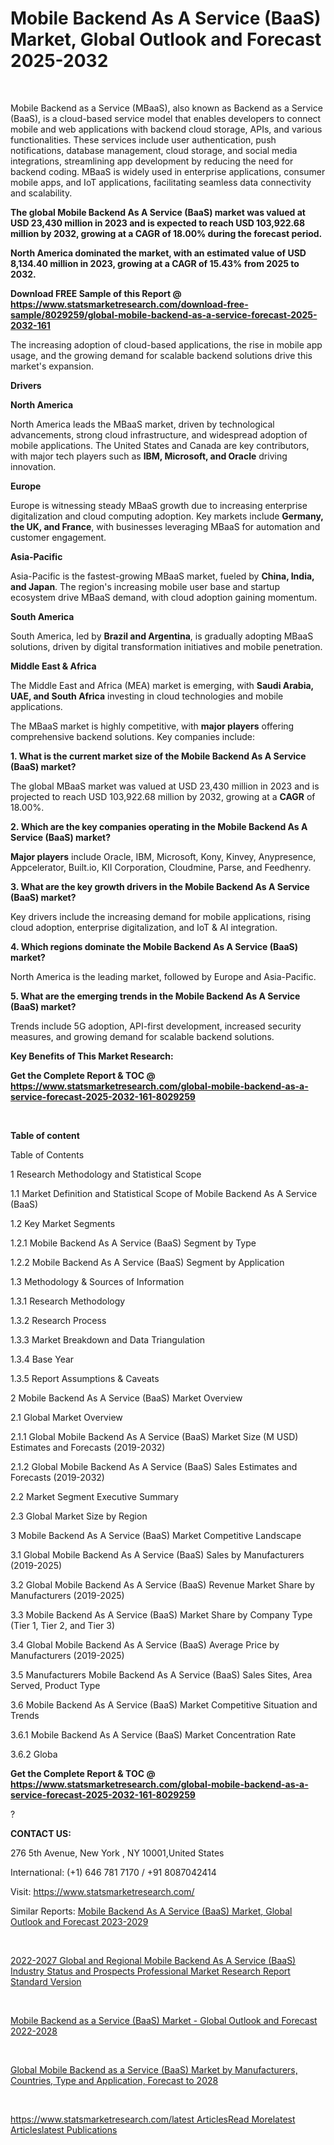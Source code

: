 <h1>Mobile Backend As A Service (BaaS) Market, Global Outlook and Forecast 2025-2032</h1><br/><p>Mobile Backend as a Service (MBaaS), also known as Backend as a Service (BaaS), is a cloud-based service model that enables developers to connect mobile and web applications with backend cloud storage, APIs, and various functionalities. These services include user authentication, push notifications, database management, cloud storage, and social media integrations, streamlining app development by reducing the need for backend coding. MBaaS is widely used in enterprise applications, consumer mobile apps, and IoT applications, facilitating seamless data connectivity and scalability.</p>
 
 
 
 <p><strong>The global Mobile Backend As A Service (BaaS) market was valued at USD 23,430 million in 2023 and is expected to reach USD 103,922.68 million by 2032, growing at a <strong>CAGR</strong> of 18.00% during the forecast period. </strong></p>
 
 
 
 <p><strong>North America dominated the market, with an estimated value of USD 8,134.40 million in 2023, growing at a <strong>CAGR</strong> of 15.43% from 2025 to 2032.</strong></p>
 
 
 
 <p><strong>Download FREE Sample of this Report @ <a href="https://www.statsmarketresearch.com/download-free-sample/8029259/global-mobile-backend-as-a-service-forecast-2025-2032-161">https://www.statsmarketresearch.com/download-free-sample/8029259/global-mobile-backend-as-a-service-forecast-2025-2032-161</a></strong></p>
 
 
 
 <p>The increasing adoption of cloud-based applications, the rise in mobile app usage, and the growing demand for scalable backend solutions drive this market&#39;s expansion.</p>
 
 
 
 <p><strong>Drivers</strong></p>
 
 
 
 <p><strong>North America</strong></p>
 
 
 
 <p>North America leads the MBaaS market, driven by technological advancements, strong cloud infrastructure, and widespread adoption of mobile applications. The United States and Canada are key contributors, with major tech players such as <strong>IBM, Microsoft, and Oracle</strong> driving innovation.</p>
 
 
 
 <p><strong>Europe</strong></p>
 
 
 
 <p>Europe is witnessing steady MBaaS growth due to increasing enterprise digitalization and cloud computing adoption. Key markets include <strong>Germany, the UK, and France</strong>, with businesses leveraging MBaaS for automation and customer engagement.</p>
 
 
 
 <p><strong>Asia-Pacific</strong></p>
 
 
 
 <p>Asia-Pacific is the fastest-growing MBaaS market, fueled by <strong>China, India, and Japan</strong>. The region&#39;s increasing mobile user base and startup ecosystem drive MBaaS demand, with cloud adoption gaining momentum.</p>
 
 
 
 <p><strong>South America</strong></p>
 
 
 
 <p>South America, led by <strong>Brazil and Argentina</strong>, is gradually adopting MBaaS solutions, driven by digital transformation initiatives and mobile penetration.</p>
 
 
 
 <p><strong>Middle East & Africa</strong></p>
 
 
 
 <p>The Middle East and Africa (MEA) market is emerging, with <strong>Saudi Arabia, UAE, and South Africa</strong> investing in cloud technologies and mobile applications.</p>
 
 
 
 <p>The MBaaS market is highly competitive, with <strong>major players</strong> offering comprehensive backend solutions. Key companies include:</p>
 
 
 
 <p><strong>1. What is the current market size of the Mobile Backend As A Service (BaaS) market?</strong></p>
 
 
 
 <p>The global MBaaS market was valued at USD 23,430 million in 2023 and is projected to reach USD 103,922.68 million by 2032, growing at a <strong>CAGR</strong> of 18.00%.</p>
 
 
 
 <p><strong>2. Which are the key companies operating in the Mobile Backend As A Service (BaaS) market?</strong></p>
 
 
 
 <p><strong>Major players</strong> include Oracle, IBM, Microsoft, Kony, Kinvey, Anypresence, Appcelerator, Built.io, KII Corporation, Cloudmine, Parse, and Feedhenry.</p>
 
 
 
 <p><strong>3. What are the key growth drivers in the Mobile Backend As A Service (BaaS) market?</strong></p>
 
 
 
 <p>Key drivers include the increasing demand for mobile applications, rising cloud adoption, enterprise digitalization, and IoT & AI integration.</p>
 
 
 
 <p><strong>4. Which regions dominate the Mobile Backend As A Service (BaaS) market?</strong></p>
 
 
 
 <p>North America is the leading market, followed by Europe and Asia-Pacific.</p>
 
 
 
 <p><strong>5. What are the emerging trends in the Mobile Backend As A Service (BaaS) market?</strong></p>
 
 
 
 <p>Trends include 5G adoption, API-first development, increased security measures, and growing demand for scalable backend solutions.</p>
 
 
 
 <p><strong>Key Benefits of This Market Research:</strong></p>
 
 
 
 <div><b>Get the Complete Report & TOC @ <a href="https://www.statsmarketresearch.com/global-mobile-backend-as-a-service-forecast-2025-2032-161-8029259">https://www.statsmarketresearch.com/global-mobile-backend-as-a-service-forecast-2025-2032-161-8029259</a></b></div>
 
 
 
 <p><br />
 
 <b>Table of content</b></p>
 
 
 
 <p>Table of Contents<br />
 
 1 Research Methodology and Statistical Scope<br />
 
 1.1 Market Definition and Statistical Scope of Mobile Backend As A Service (BaaS)<br />
 
 1.2 Key Market Segments<br />
 
 1.2.1 Mobile Backend As A Service (BaaS) Segment by Type<br />
 
 1.2.2 Mobile Backend As A Service (BaaS) Segment by Application<br />
 
 1.3 Methodology & Sources of Information<br />
 
 1.3.1 Research Methodology<br />
 
 1.3.2 Research Process<br />
 
 1.3.3 Market Breakdown and Data Triangulation<br />
 
 1.3.4 Base Year<br />
 
 1.3.5 Report Assumptions & Caveats<br />
 
 2 Mobile Backend As A Service (BaaS) Market Overview<br />
 
 2.1 Global Market Overview<br />
 
 2.1.1 Global Mobile Backend As A Service (BaaS) Market Size (M USD) Estimates and Forecasts (2019-2032)<br />
 
 2.1.2 Global Mobile Backend As A Service (BaaS) Sales Estimates and Forecasts (2019-2032)<br />
 
 2.2 Market Segment Executive Summary<br />
 
 2.3 Global Market Size by Region<br />
 
 3 Mobile Backend As A Service (BaaS) Market Competitive Landscape<br />
 
 3.1 Global Mobile Backend As A Service (BaaS) Sales by Manufacturers (2019-2025)<br />
 
 3.2 Global Mobile Backend As A Service (BaaS) Revenue Market Share by Manufacturers (2019-2025)<br />
 
 3.3 Mobile Backend As A Service (BaaS) Market Share by Company Type (Tier 1, Tier 2, and Tier 3)<br />
 
 3.4 Global Mobile Backend As A Service (BaaS) Average Price by Manufacturers (2019-2025)<br />
 
 3.5 Manufacturers Mobile Backend As A Service (BaaS) Sales Sites, Area Served, Product Type<br />
 
 3.6 Mobile Backend As A Service (BaaS) Market Competitive Situation and Trends<br />
 
 3.6.1 Mobile Backend As A Service (BaaS) Market Concentration Rate<br />
 
 3.6.2 Globa</p>
 
 
 
 <div><b>Get the Complete Report & TOC @ <a href="https://www.statsmarketresearch.com/global-mobile-backend-as-a-service-forecast-2025-2032-161-8029259">https://www.statsmarketresearch.com/global-mobile-backend-as-a-service-forecast-2025-2032-161-8029259</a></b></div>
 
 
 
 <p>? </p>
 
 
 
 <p><b>CONTACT US:</b><br />
 
 276 5th Avenue, New York , NY 10001,United States<br />
 
 International: (+1) 646 781 7170 / +91 8087042414<br />
 
 Visit: <a href="https://www.statsmarketresearch.com/">https://www.statsmarketresearch.com/</a><br />
 
 Similar Reports: <a href="https://www.statsmarketresearch.com/global-mobile-backend-as-a-service-forecast-2025-2032-161-8029259">Mobile Backend As A Service (BaaS) Market, Global Outlook and Forecast 2023-2029</a><br />
 
 <br />
 
 <a href="https://www.statsmarketresearch.com/global-mobile-backend-as-a-service-forecast-2025-2032-161-8029259">2022-2027 Global and Regional Mobile Backend As A Service (BaaS) Industry Status and Prospects Professional Market Research Report Standard Version</a><br />
 
 <br />
 
 <a href="https://www.statsmarketresearch.com/global-mobile-backend-as-a-service-forecast-2025-2032-161-8029259">Mobile Backend as a Service (BaaS) Market - Global Outlook and Forecast 2022-2028</a><br />
 
 <br />
 
 <a href="https://www.statsmarketresearch.com/global-mobile-backend-as-a-service-forecast-2025-2032-161-8029259">Global Mobile Backend as a Service (BaaS) Market by Manufacturers, Countries, Type and Application, Forecast to 2028</a><br />
 
 <br />
 
 <a href="https://gyeongbokgung.com">https://www.statsmarketresearch.com/</a><a href="https://hallyeomaritime.com">latest Articles</a><a href="https://jingwansa.com">Read More</a><a href="https://nguoiviet.jp/">latest Articles</a><a href="https://www.intelmarketresearch.com/">latest Publications</a></p>